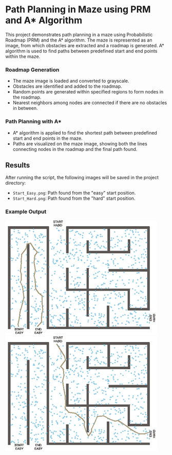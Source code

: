 # Path Planning in Maze using PRM and A* Algorithm

This project demonstrates path planning in a maze using Probabilistic Roadmap (PRM) and the A* algorithm. The maze is represented as an image, from which obstacles are extracted and a roadmap is generated. A* algorithm is used to find paths between predefined start and end points within the maze.

### Roadmap Generation

- The maze image is loaded and converted to grayscale.
- Obstacles are identified and added to the roadmap.
- Random points are generated within specified regions to form nodes in the roadmap.
- Nearest neighbors among nodes are connected if there are no obstacles in between.

### Path Planning with A*

- A* algorithm is applied to find the shortest path between predefined start and end points in the maze.
- Paths are visualized on the maze image, showing both the lines connecting nodes in the roadmap and the final path found.

## Results

After running the script, the following images will be saved in the project directory:

- `Start_Easy.png`: Path found from the "easy" start position.
- `Start_Hard.png`: Path found from the "hard" start position.

### Example Output

![Path from Easy Start](Start_Easy.png)
![Path from Hard Start](Start_Hard.png)

